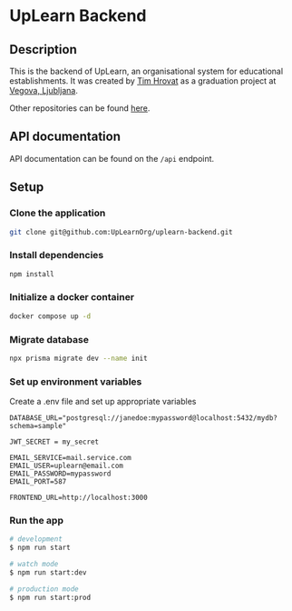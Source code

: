 # UpLearn Backend

## Description
This is the backend of UpLearn, an organisational system for educational establishments. It was created by [Tim Hrovat](https://timhrovat.com) as a graduation project at [Vegova, Ljubljana](https://www.vegova.si).

Other repositories can be found [here](https://github.com/UpLearnOrg).

## API documentation
API documentation can be found on the `/api` endpoint.

## Setup

### Clone the application
```bash
git clone git@github.com:UpLearnOrg/uplearn-backend.git
```

### Install dependencies
```bash
npm install
```

### Initialize a docker container
```bash
docker compose up -d
```

### Migrate database
```bash
npx prisma migrate dev --name init
```

### Set up environment variables
Create a .env file and set up appropriate variables
```
DATABASE_URL="postgresql://janedoe:mypassword@localhost:5432/mydb?schema=sample"

JWT_SECRET = my_secret

EMAIL_SERVICE=mail.service.com
EMAIL_USER=uplearn@email.com
EMAIL_PASSWORD=mypassword
EMAIL_PORT=587

FRONTEND_URL=http://localhost:3000
```

### Run the app
```bash
# development
$ npm run start

# watch mode
$ npm run start:dev

# production mode
$ npm run start:prod
```

